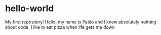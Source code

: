 # hello-world
My first repository!
Hello, my name is Pablo and I know absolutely nothing about code. 
I like to eat pizza when life gets me down 

